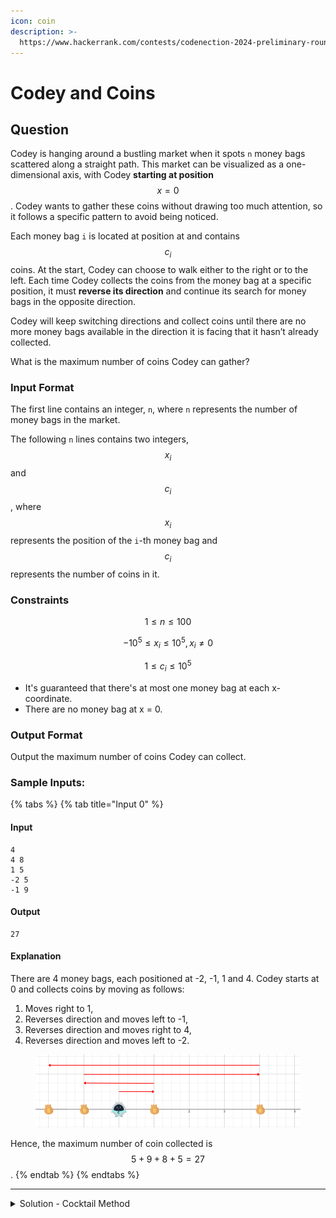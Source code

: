 ```yaml
---
icon: coin
description: >-
  https://www.hackerrank.com/contests/codenection-2024-preliminary-round-closed-category/challenges/cn24-3
---
```


# Codey and Coins

## Question

Codey is hanging around a bustling market when it spots `n` money bags scattered along a straight path. This market can be visualized as a one-dimensional axis, with Codey **starting at position** $$x=0$$. Codey wants to gather these coins without drawing too much attention, so it follows a specific pattern to avoid being noticed.

Each money bag `i` is located at position at  and contains $$c_i$$ coins. At the start, Codey can choose to walk either to the right or to the left. Each time Codey collects the coins from the money bag at a specific position, it must **reverse its direction** and continue its search for money bags in the opposite direction.

Codey will keep switching directions and collect coins until there are no more money bags available in the direction it is facing that it hasn’t already collected.

What is the maximum number of coins Codey can gather?

### Input Format

The first line contains an integer, `n`, where `n` represents the number of money bags in the market.

The following `n` lines contains two integers, $$x_i$$and $$c_i$$, where $$x_i$$ represents the position of the `i`-th money bag and $$c_i$$ represents the number of coins in it.

### Constraints

$$
1 \le n \le 100
$$

$$
-10^5 \le x_i \le 10^5, x_i \ne 0
$$

$$
1 \le c_i \le 10^5
$$

* It's guaranteed that there's at most one money bag at each x-coordinate.
* There are no money bag at x = 0.

### Output Format

Output the maximum number of coins Codey can collect.

### Sample Inputs:

{% tabs %}
{% tab title="Input 0" %}
#### Input

```
4
4 8
1 5
-2 5
-1 9
```

#### Output

```
27
```

#### Explanation

There are 4 money bags, each positioned at -2, -1, 1 and 4. Codey starts at 0 and collects coins by moving as follows:

1. Moves right to 1,
2. Reverses direction and moves left to -1,
3. Reverses direction and moves right to 4,
4. Reverses direction and moves left to -2.

<figure><img src="../../../.gitbook/assets/image (7).png" alt=""><figcaption></figcaption></figure>

Hence, the maximum number of coin collected is $$5+9+8+5=27$$.
{% endtab %}
{% endtabs %}

***

<details>

<summary>Solution - Cocktail Method</summary>

I named it cocktail method because Codey had to shake the cocktail left and right, just like how he steals the money XD

Actually, the solution is simple. First, separate the positive coords and negative coords into 2 different arrays.

The positive array is sorted ascending order, and the negative array is sorted descending order.

After that, trim the longer array to the size of shorter array.

Then, we begin the cocktail shake, which uses 2 pointers to move through both of the arrays and collects the money.

But there's an issue - if the difference of length of two arrays is 1, Codey is possible to get all of the money if he starts from opposite direction.

Therefore, I made Codey to move positive array first, just in case if the negative array had all traversed, Codey can move once more positive to get the last bag of money. Otherwise, the iteration ends and outputs the sum of money.

Here's my code in advance:

{% code overflow="wrap" lineNumbers="true" %}
```python
t = int(input().strip())
neg_arr = []
pos_arr = []
total = 0

for a0 in range(t):
    n = list(map(int, input().strip().split()))
    if int(n[0]) < 0:
        neg_arr.append(n)
    else:
        pos_arr.append(n)

neg_arr = sorted(neg_arr, reverse=True)
pos_arr = sorted(pos_arr)

if len(neg_arr) > len(pos_arr):
    pos_arr = pos_arr[:len(neg_arr) + 1]
else:
    neg_arr = neg_arr[:len(neg_arr) + 1]

for i in range(max(len(pos_arr), len(neg_arr))):
    try:
        total += neg_arr[i][1]
    except:
        total += pos_arr[i][1]
        break
    try:
        total += pos_arr[i][1]
    except:
        break

print(total)
```
{% endcode %}

Note that I used try, except and break method so I don't have to explicitly care if both of the length of array is same, which potentially running out of index.

</details>
